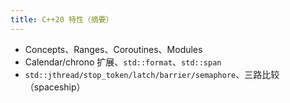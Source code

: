 ```yaml
---
title: C++20 特性（摘要）
---
```


- Concepts、Ranges、Coroutines、Modules
- Calendar/chrono 扩展、`std::format`、`std::span`
- `std::jthread/stop_token/latch/barrier/semaphore`、三路比较（spaceship）
